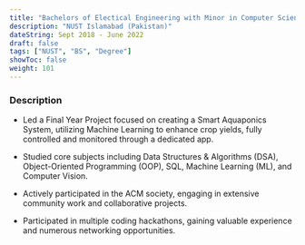 ```yaml
---
title: "Bachelors of Electical Engineering with Minor in Computer Science"
description: "NUST Islamabad (Pakistan)"
dateString: Sept 2018 - June 2022
draft: false
tags: ["NUST", "BS", "Degree"]
showToc: false
weight: 101
--- 
```


### Description

- Led a Final Year Project focused on creating a Smart Aquaponics System, utilizing Machine Learning to enhance crop yields, fully controlled and monitored through a dedicated app.

- Studied core subjects including Data Structures & Algorithms (DSA), Object-Oriented Programming (OOP), SQL, Machine Learning (ML), and Computer Vision.

- Actively participated in the ACM society, engaging in extensive community work and collaborative projects.

- Participated in multiple coding hackathons, gaining valuable experience and numerous networking opportunities.